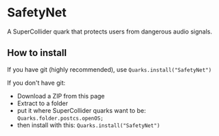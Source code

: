 # SafetyNet
A SuperCollider quark that protects users from dangerous audio signals.

## How to install
If you have git (highly recommended), use
``Quarks.install("SafetyNet")``
 
If you don't have git: 
- Download a ZIP from this page
- Extract to a folder
- put it where SuperCollider quarks want to be: 
``Quarks.folder.postcs.openOS;``
- then install with this: 
``Quarks.install("SafetyNet")``
